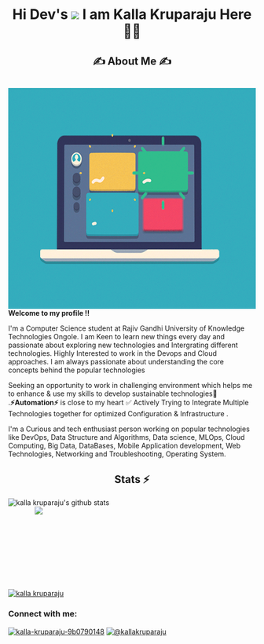 <h1 align="center">Hi Dev's <img src="https://github.com/TheDudeThatCode/TheDudeThatCode/blob/master/Assets/Hi.gif" width="29px"> I am Kalla Kruparaju Here 👨‍🎓</h1>

<div>
  <h2 align="center"> ✍ About Me ✍ </h2>

  <br>
  <img align="left" alt="GIF" src="https://raw.githubusercontent.com/Onkar179/Onkar179/main/images/8398c1a2198a65472e1ac361ffab77e3.gif" width="1000" height="450"/>
  </br>


  
<b>Welcome to my profile ‼️</b>

I'm a Computer Science student at Rajiv Gandhi University of Knowledge Technologies Ongole. I am Keen to learn new things every day and passionate about exploring new technologies and Intergrating different technologies. Highly Interested to work in the Devops and Cloud approaches. I am always passionate about understanding the core concepts behind the popular technologies

Seeking an opportunity to work in challenging environment which helps me to enhance & use my skills to develop sustainable technologies🤩 .<b>⚡Automation⚡</b> is close to my heart ✅ Actively Trying to Integrate Multiple Technologies together for optimized Configuration & Infrastructure .

I'm a Curious and tech enthusiast person working on popular technologies like DevOps, Data Structure and Algorithms, Data science, MLOps, Cloud Computing, Big Data, DataBases, Mobile Application development, Web Technologies, Networking and Troubleshooting, Operating System. 


 </div>



<h2 align="center">Stats ⚡</h2>

<p>
  <div>
   

    
<a href="https://github.com/hackcoderr/github-readme-stats">
  <img align="left" width=520 src="https://github-readme-stats.anuraghazra1.vercel.app/api?username=akashnani-star&show_icons=true&include_all_commits=true&theme=react&border=61dafb&hide_border=true" alt="kalla kruparaju's github stats" />
</a> 
    
       
<a href="https://github.com/hackcoderr/github-readme-stats">
  <img a width=450 align="right" src="https://github-readme-stats.anuraghazra1.vercel.app/api/top-langs/?username=akashnani-star&langs_count=8&layout=compact&theme=react&border=61dafb&hide_border=true" />
</a>
  
 <br><br><br><br><br><br><br><br><br><br>
    
    
<a href="https://github.com/denvercoder1/github-readme-streak-stats" title="Go to Source">
      <img align="center" width=800 src="https://github-readme-streak-stats.herokuapp.com/?user=akashnani-star&theme=react&border=61dafb&hide_border=true" alt="kalla kruparaju" />
    </a> 



    
  </div>
    </p>



  <h3 align="left">Connect with me:</h3>
<p align="left">
<a href="https://linkedin.com/in/kalla-kruparaju-9b0790148" target="blank"><img align="center" src="https://raw.githubusercontent.com/rahuldkjain/github-profile-readme-generator/master/src/images/icons/Social/linked-in-alt.svg" alt="kalla-kruparaju-9b0790148" height="30" width="40" /></a>
<a href="https://medium.com/@kallakruparaju" target="blank"><img align="center" src="https://raw.githubusercontent.com/rahuldkjain/github-profile-readme-generator/master/src/images/icons/Social/medium.svg" alt="@kallakruparaju" height="30" width="40" /></a>
</p>

